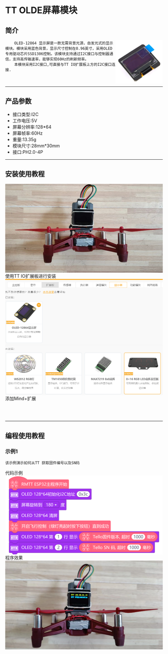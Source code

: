 # **TT OLDE屏幕模块**
## **简介**
<img src="IMG/TT OLED显示屏.png" title="TT 手势识别模块" width="30%" align="right">  

```
    OLED-12864 显示屏是一款无需背景光源，自发光式的显示模块。模块采用蓝色背景，显示尺寸控制在0.96英寸，采用OLED专用驱动芯片SSD1306控制。该模块支持通过I2C接口与控制器通信，支持高传输速率，能够实现60Hz的刷新频率。
    本模块采用I2C接口,可直接与TT IO扩展板上方的I2C接口连接.

    
```
---
## **产品参数**
<ul>
<li>接口类型:I2C</li>
<li>工作电压:5V</li>
<li>屏幕分辨率:128*64</li>
<li>屏幕帧率:60Hz</li>
<li>重量:13.35g
<li>模块尺寸:28mm*30mm</li>
<li>接口:PH2.0-4P</li>
</ul>

---
## **安装使用教程**  
<p>
<img src="IMG/TT OLED屏幕模块 (1).png" title="TT OLED屏幕模块1" align="left" >  
<br>
使用TT IO扩展板进行安装  
<img src="IMG/TT OLED显示屏 4.png" title="TT OLED屏幕模块1" align="left" >  
<br>
添加Mind+扩展  
</p>
<br>
<br>

---
## **编程使用教程**
### **示例1**
```
该示例演示如何从TT 获取固件编号以及SN码
```   
代码示例
<img src="IMG/TT OLED屏幕模块 (3).png" title="TT OLED屏幕模块1" align="left" >  
程序效果
<img src="IMG/TT OLED屏幕模块 (2).png" title="TT OLED屏幕模块1" align="left" > 